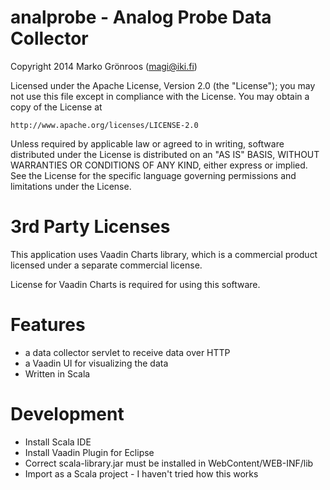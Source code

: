 analprobe - Analog Probe Data Collector
=======================================

Copyright 2014 Marko Grönroos (magi@iki.fi)

Licensed under the Apache License, Version 2.0 (the "License");
you may not use this file except in compliance with the License.
You may obtain a copy of the License at

    http://www.apache.org/licenses/LICENSE-2.0

Unless required by applicable law or agreed to in writing, software
distributed under the License is distributed on an "AS IS" BASIS,
WITHOUT WARRANTIES OR CONDITIONS OF ANY KIND, either express or implied.
See the License for the specific language governing permissions and
limitations under the License.

3rd Party Licenses
==================

This application uses Vaadin Charts library, which is a commercial product
licensed under a separate commercial license.

License for Vaadin Charts is required for using this software.

Features
========
 - a data collector servlet to receive data over HTTP
 - a Vaadin UI for visualizing the data
 - Written in Scala

Development
===========
 - Install Scala IDE
 - Install Vaadin Plugin for Eclipse
 - Correct scala-library.jar must be installed in WebContent/WEB-INF/lib
 - Import as a Scala project - I haven't tried how this works

